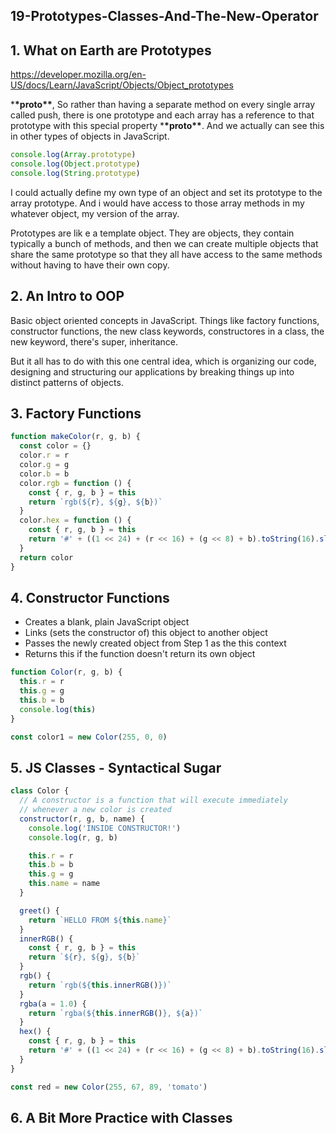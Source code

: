 ## 19-Prototypes-Classes-And-The-New-Operator

## 1. What on Earth are Prototypes

https://developer.mozilla.org/en-US/docs/Learn/JavaScript/Objects/Object_prototypes

\***\*proto\*\***, So rather than having a separate method on every single array called push, there is one prototype and each array has a reference to that prototype with this special property \***\*proto\*\***. And we actually can see this in other types of objects in JavaScript.

```javascript
console.log(Array.prototype)
console.log(Object.prototype)
console.log(String.prototype)
```

I could actually define my own type of an object and set its prototype to the array prototype. And i would have access to those array methods in my whatever object, my version of the array.

Prototypes are lik e a template object. They are objects, they contain typically a bunch of methods, and then we can create multiple objects that share the same prototype so that they all have access to the same methods without having to have their own copy.

## 2. An Intro to OOP

Basic object oriented concepts in JavaScript. Things like factory functions, constructor functions, the new class keywords, constructores in a class, the new keyword, there's super, inheritance.

But it all has to do with this one central idea, which is organizing our code, designing and structuring our applications by breaking things up into distinct patterns of objects.

## 3. Factory Functions

```javascript
function makeColor(r, g, b) {
  const color = {}
  color.r = r
  color.g = g
  color.b = b
  color.rgb = function () {
    const { r, g, b } = this
    return `rgb(${r}, ${g}, ${b})`
  }
  color.hex = function () {
    const { r, g, b } = this
    return '#' + ((1 << 24) + (r << 16) + (g << 8) + b).toString(16).slice(1)
  }
  return color
}
```

## 4. Constructor Functions

- Creates a blank, plain JavaScript object
- Links (sets the constructor of) this object to another object
- Passes the newly created object from Step 1 as the this context
- Returns this if the function doesn't return its own object

```javascript
function Color(r, g, b) {
  this.r = r
  this.g = g
  this.b = b
  console.log(this)
}

const color1 = new Color(255, 0, 0)
```

## 5. JS Classes - Syntactical Sugar

```javascript
class Color {
  // A constructor is a function that will execute immediately
  // whenever a new color is created
  constructor(r, g, b, name) {
    console.log('INSIDE CONSTRUCTOR!')
    console.log(r, g, b)

    this.r = r
    this.b = b
    this.g = g
    this.name = name
  }

  greet() {
    return `HELLO FROM ${this.name}`
  }
  innerRGB() {
    const { r, g, b } = this
    return `${r}, ${g}, ${b}`
  }
  rgb() {
    return `rgb(${this.innerRGB()})`
  }
  rgba(a = 1.0) {
    return `rgba(${this.innerRGB()}, ${a})`
  }
  hex() {
    const { r, g, b } = this
    return '#' + ((1 << 24) + (r << 16) + (g << 8) + b).toString(16).slice(1)
  }
}

const red = new Color(255, 67, 89, 'tomato')
```

## 6. A Bit More Practice with Classes

